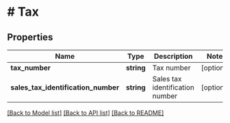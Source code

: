 # # Tax

## Properties

Name | Type | Description | Notes
------------ | ------------- | ------------- | -------------
**tax_number** | **string** | Tax number | [optional]
**sales_tax_identification_number** | **string** | Sales tax identification number | [optional]

[[Back to Model list]](../../README.md#models) [[Back to API list]](../../README.md#endpoints) [[Back to README]](../../README.md)
